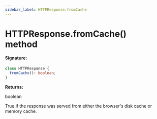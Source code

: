 ```yaml
---
sidebar_label: HTTPResponse.fromCache
---
```


# HTTPResponse.fromCache() method

#### Signature:

```typescript
class HTTPResponse {
  fromCache(): boolean;
}
```

**Returns:**

boolean

True if the response was served from either the browser's disk cache or memory cache.
